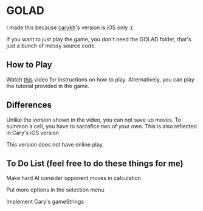 # GOLAD
I made this because [carykh](https://www.youtube.com/user/carykh)'s version is iOS only :(

If you want to just play the game, you don't need the GOLAD folder, that's just a bunch of messy source code.  

## How to Play

Watch [this](https://www.youtube.com/watch?v=JkGZ2Hl1l8c) video for instructions on how to play. Alternatively, you can play the tutorial provided in the game.

## Differences

Unlike the version shown in the video, you can not save up moves. To summon a cell, you have to sacrafice two of your own.
This is also reflected in Cary's iOS version

This version does not have online play.

## To Do List (feel free to do these things for me)

Make hard AI consider opponent moves in calculation

Put more options in the selection menu

Implement Cary's gameStrings
